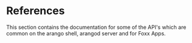 References
==========

This section contains the documentation for some of the API's which are common on the
arango shell, arangod server and for Foxx Apps.
